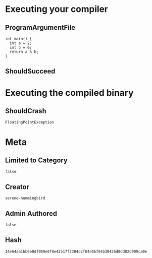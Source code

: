 # Executing your compiler

## ProgramArgumentFile

```
int main() {
  int a = 2;
  int b = 0;
  return a % b;
}
```

## ShouldSucceed

# Executing the compiled binary

## ShouldCrash

```
FloatingPointException
```

# Meta

## Limited to Category

```
false
```

## Creator

```
serene-hummingbird
```

## Admin Authored

```
false
```

## Hash

```
34e64aa1bb6e8df059e0f8e42b17f2304dcf04e5bf64b30426d0dd82d909ca0e
```
